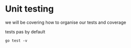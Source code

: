 # Unit testing

we will be covering how to organise our tests and coverage

tests pas by default

```
go test -v
```
